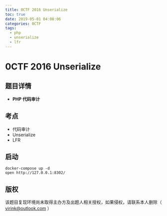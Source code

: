 ```yaml
---
title: 0CTF 2016 Unserialize
toc: true
date: 2019-05-01 04:08:06
categories: 0CTF
tags:
  - php
  - unserialize
  - lfr
---
```


# 0CTF 2016 Unserialize

## 题目详情

- **PHP 代码审计**

## 考点

- 代码审计
- Unserialize
- LFR

## 启动

    docker-compose up -d
    open http://127.0.0.1:8302/

## 版权

该题目复现环境尚未取得主办方及出题人相关授权，如果侵权，请联系本人删除（ virink@outlook.com ）